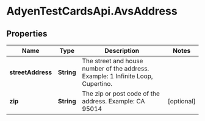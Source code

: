 # AdyenTestCardsApi.AvsAddress

## Properties

Name | Type | Description | Notes
------------ | ------------- | ------------- | -------------
**streetAddress** | **String** | The street and house number of the address.  Example: 1 Infinite Loop, Cupertino. | 
**zip** | **String** | The zip or post code of the address.  Example: CA 95014 | [optional] 


